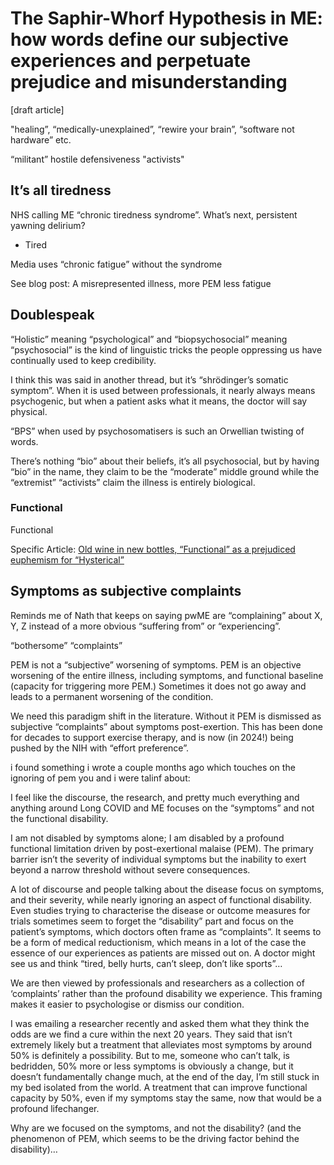 # The Saphir-Whorf Hypothesis in ME: how words define our subjective experiences and perpetuate prejudice and misunderstanding
[draft article] 

"healing”, “medically-unexplained”, “rewire your brain”, “software not hardware” etc.

“militant” hostile defensiveness "activists"
## It’s all tiredness
NHS calling ME “chronic tiredness syndrome”. What’s next, persistent yawning delirium?

* Tired

Media uses “chronic fatigue” without the syndrome

See blog post: A misrepresented illness, more PEM less fatigue

## Doublespeak
“Holistic” meaning “psychological” and “biopsychosocial” meaning “psychosocial” is the kind of linguistic tricks the people oppressing us have continually used to keep credibility.

I think this was said in another thread, but it’s “shrödinger’s somatic symptom”. When it is used between professionals, it nearly always means psychogenic, but when a patient asks what it means, the doctor will say physical.

“BPS” when used by psychosomatisers is such an Orwellian twisting of words.

There’s nothing “bio” about their beliefs, it’s all psychosocial, but by having “bio” in the name, they claim to be the “moderate” middle ground while the “extremist” “activists” claim the illness is entirely biological.

### Functional
Functional

Specific Article: [Old wine in new bottles, “Functional” as a prejudiced euphemism for “Hysterical” ](https://me-cfs.github.io/drafts/bottle-functional-hysterical.html)

## Symptoms as subjective complaints
Reminds me of Nath that keeps on saying pwME are “complaining” about X, Y, Z instead of a more obvious “suffering from” or “experiencing”.

“bothersome” “complaints”

PEM is not a “subjective” worsening of symptoms. PEM is an objective worsening of the entire illness, including symptoms, and functional baseline (capacity for triggering more PEM.) Sometimes it does not go away and leads to a permanent worsening of the condition.

We need this paradigm shift in the literature. Without it PEM is dismissed as subjective “complaints” about symptoms post-exertion. This has been done for decades to support exercise therapy, and is now (in 2024!) being pushed by the NIH with “effort preference”.

i found something i wrote a couple months ago which touches on the ignoring of pem you and i were talinf about:

I feel like the discourse, the research, and pretty much everything and anything around Long COVID and ME focuses on the “symptoms” and not the functional disability.

I am not disabled by symptoms alone; I am disabled by a profound functional limitation driven by post-exertional malaise (PEM). The primary barrier isn’t the severity of individual symptoms but the inability to exert beyond a narrow threshold without severe consequences.

A lot of discourse and people talking about the disease focus on symptoms, and their severity, while nearly ignoring an aspect of functional disability. Even studies trying to characterise the disease or outcome measures for trials sometimes seem to forget the “disability” part and focus on the patient’s symptoms, which doctors often frame as “complaints”. It seems to be a form of medical reductionism, which means in a lot of the case the essence of our experiences as patients are missed out on. A doctor might see us and think “tired, belly hurts, can’t sleep, don’t like sports”…

We are then viewed by professionals and researchers as a collection of ‘complaints’ rather than the profound disability we experience. This framing makes it easier to psychologise or dismiss our condition.

I was emailing a researcher recently and asked them what they think the odds are we find a cure within the next 20 years. They said that isn’t extremely likely but a treatment that alleviates most symptoms by around 50% is definitely a possibility. But to me, someone who can’t talk, is bedridden, 50% more or less symptoms is obviously a change, but it doesn’t fundamentally change much, at the end of the day, I’m still stuck in my bed isolated from the world. A treatment that can improve functional capacity by 50%, even if my symptoms stay the same, now that would be a profound lifechanger.

Why are we focused on the symptoms, and not the disability? (and the phenomenon of PEM, which seems to be the driving factor behind the disability)…












